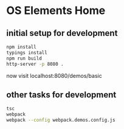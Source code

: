 # OS Elements Home

## initial setup for development
``` bash
npm install
typings install
npm run build
http-server -p 8080 .
```
now visit localhost:8080/demos/basic

## other tasks for development
``` bash
tsc
webpack
webpack --config webpack.demos.config.js
```


